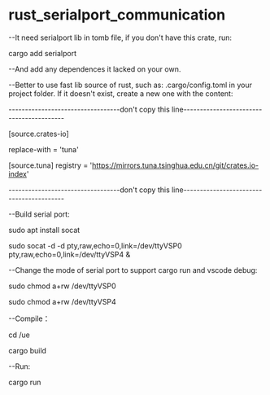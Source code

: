 # rust_serialport_communication
--It need serialport lib in tomb file, if you don't have this crate, run:

cargo add serialport

--And add any dependences it lacked on your own.


--Better to use fast lib source of rust, such as: .cargo/config.toml in your project folder. If it doesn't exist, create a new one with the content:

----------------------------------don't copy this line-----------------------------------------

[source.crates-io] 

replace-with = 'tuna' 
  
[source.tuna] 
registry = 'https://mirrors.tuna.tsinghua.edu.cn/git/crates.io-index'

----------------------------------don't copy this line-----------------------------------------


--Build serial port:

sudo apt install socat

sudo socat -d -d pty,raw,echo=0,link=/dev/ttyVSP0 pty,raw,echo=0,link=/dev/ttyVSP4 &

--Change the mode of serial port to support cargo run and vscode debug:

sudo chmod a+rw /dev/ttyVSP0

sudo chmod a+rw /dev/ttyVSP4

--Compile：

cd /ue

cargo build

--Run:

cargo run

